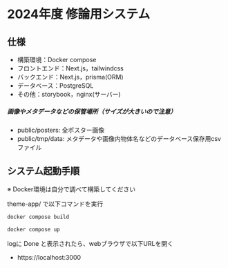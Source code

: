 # 2024年度 修論用システム

## 仕様
* 構築環境：Docker compose
* フロントエンド：Next.js，tailwindcss
* バックエンド：Next.js，prisma(ORM)
* データベース：PostgreSQL
* その他：storybook，nginx(サーバー)

  
##### 画像やメタデータなどの保管場所（サイズが大きいので注意）
* public/posters: 全ポスター画像
* public/tmp/data: メタデータや画像内物体名などのデータベース保存用csvファイル


## システム起動手順
※ Docker環境は自分で調べて構築してください

theme-app/ で以下コマンドを実行
```bash
docker compose build

docker compose up
```
  
logに Done と表示されたら、webブラウザで以下URLを開く
* https://localhost:3000
